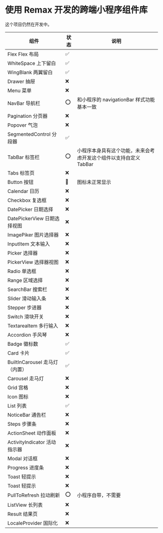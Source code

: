 # 使用 Remax 开发的跨端小程序组件库

这个项目仍然在开发中。

| 组件                           | 状态 | 说明                                                              |
| ------------------------------ | ---- | ----------------------------------------------------------------- |
| Flex Flex 布局                 | ✅   |                                                                   |
| WhiteSpace 上下留白            | ✅   |                                                                   |
| WingBlank 两翼留白             | ✅   |                                                                   |
| Drawer 抽屉                    | ❌   |                                                                   |
| Menu 菜单                      | ❌   |                                                                   |
| NavBar 导航栏                  | ⭕️  | 和小程序的 navigationBar 样式功能基本一致                         |
| Pagination 分页器              | ❌   |                                                                   |
| Popover 气泡                   | ❌   |                                                                   |
| SegmentedControl 分段器        | ✅   |                                                                   |
| TabBar 标签栏                  | ⭕️  | 小程序本身具有这个功能，未来会考虑开发这个组件以支持自定义 TabBar |
| Tabs 标签页                    | ❌   |                                                                   |
| Button 按钮                    | 🐛   | 图标未正常显示                                                    |
| Calendar 日历                  | ❌   |                                                                   |
| Checkbox 复选框                | ❌   |                                                                   |
| DatePicker 日期选择            | ❌   |                                                                   |
| DatePickerView 日期选择视图    | ❌   |                                                                   |
| ImagePiker 图片选择器          | ❌   |                                                                   |
| InputItem 文本输入             | ❌   |                                                                   |
| Picker 选择器                  | ❌   |                                                                   |
| PickerView 选择器视图          | ❌   |                                                                   |
| Radio 单选框                   | ❌   |                                                                   |
| Range 区域选择                 | ❌   |                                                                   |
| SearchBar 搜索栏               | ❌   |                                                                   |
| Slider 滑动输入条              | ❌   |                                                                   |
| Stepper 步进器                 | ❌   |                                                                   |
| Switch 滑块开关                | ❌   |                                                                   |
| TextareaItem 多行输入          | ❌   |                                                                   |
| Accordion 手风琴               | ❌   |                                                                   |
| Badge 徽标数                   | ✅   |                                                                   |
| Card 卡片                      | ✅   |                                                                   |
| BuiltInCarousel 走马灯（内置） | ✅   |                                                                   |
| Carousel 走马灯                | ❌   |                                                                   |
| Grid 宫格                      | ❌   |                                                                   |
| Icon 图标                      | ❌   |                                                                   |
| List 列表                      | ✅   |                                                                   |
| NoticeBar 通告栏               | ❌   |                                                                   |
| Steps 步骤条                   | ❌   |                                                                   |
| ActionSheet 动作面板           | ❌   |                                                                   |
| ActivityIndicator 活动指示器   | ❌   |                                                                   |
| Modal 对话框                   | ❌   |                                                                   |
| Progress 进度条                | ❌   |                                                                   |
| Toast 轻提示                   | ❌   |                                                                   |
| Toast 轻提示                   | ❌   |                                                                   |
| PullToRefresh 拉动刷新         | ⭕️  | 小程序自带，不需要                                                |
| ListView 长列表                | ❌   |                                                                   |
| Result 结果页                  | ❌   |                                                                   |
| LocaleProvider 国际化          | ❌   |                                                                   |
